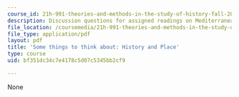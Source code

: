 ```yaml
---
course_id: 21h-991-theories-and-methods-in-the-study-of-history-fall-2014
description: Discussion questions for assigned readings on Mediterranean Europe.
file_location: /coursemedia/21h-991-theories-and-methods-in-the-study-of-history-fall-2014/bf351dc34c7e4178c5d07c5345bb2cf9_MIT21H_991F14_HistoryPlace.pdf
file_type: application/pdf
layout: pdf
title: 'Some things to think about: History and Place'
type: course
uid: bf351dc34c7e4178c5d07c5345bb2cf9

---
```

None